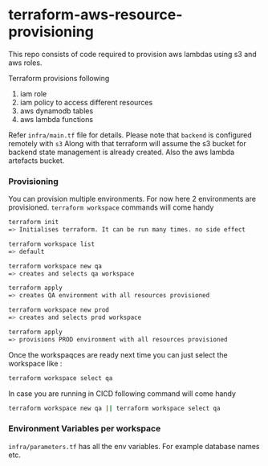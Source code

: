 # terraform-aws-resource-provisioning

This repo consists of code required to provision aws lambdas using s3 and aws roles.

Terraform provisions following
1.  iam role
2.  iam policy to access different resources
3.  aws dynamodb tables
4.  aws lambda functions

Refer `infra/main.tf` file for details.
Please note that `backend` is configured remotely with `s3`
Along with that terraform will assume the s3 bucket for backend state management is already created.
Also the aws lambda artefacts bucket.

### Provisioning
You can provision multiple environments. For now here 2 environments are provisioned.
`terraform workspace` commands will come handy

```bash
terraform init
=> Initialises terraform. It can be run many times. no side effect

terraform workspace list
=> default

terraform workspace new qa
=> creates and selects qa workspace

terraform apply
=> creates QA environment with all resources provisioned

terraform workspace new prod
=> creates and selects prod workspace

terraform apply
=> provisions PROD environment with all resources provisioned
```

Once the workspaqces are ready next time you can just select the workspace like :
```bash
terraform workspace select qa
```

In case you are running in CICD following command will come handy
```bash
terraform workspace new qa || terraform workspace select qa
```


### Environment Variables per workspace
`infra/parameters.tf` has all the env variables. For example database names etc.






